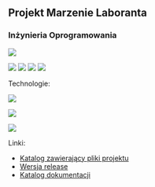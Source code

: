## Projekt Marzenie Laboranta
### Inżynieria Oprogramowania

![](https://img.shields.io/badge/Data-2020--2021-orange.svg)

![](https://img.shields.io/badge/Autor-Szpak%20Kamil-blue.svg)
![](https://img.shields.io/badge/Autor-Dzierżawa%20Anna-blue.svg)
![](https://img.shields.io/badge/Autor-Magdziarz%20Paweł-blue.svg)
![](https://img.shields.io/badge/Autor-Giza%20Artur-blue.svg)


Technologie:

![](https://img.shields.io/badge/Backend-ASP.NET-informational?style=flat&logo=.NET&logoColor=white&color=ff9933)

![](https://img.shields.io/badge/Frontend-React.js-informational?style=flat&logo=React&logoColor=white&color=ff9933)

![](https://img.shields.io/badge/Mobile%20Apk-Java-informational?style=flat&logo=Java&logoColor=white&color=ff9933)


Linki:
* [Katalog zawierający pliki projektu](https://github.com/Presoon/IO-MarzenieLaboranta/)
* [Wersja release](https://github.com/)
* [Katalog dokumentacji](https://github.com/)
